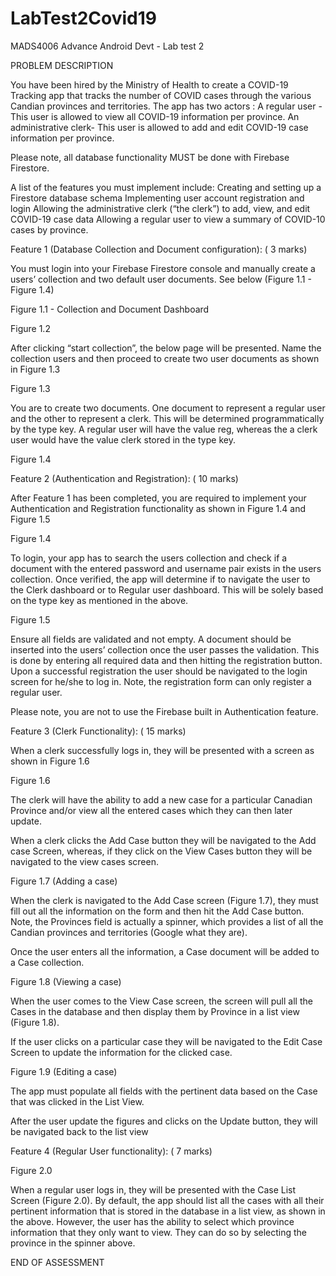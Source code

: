 # LabTest2Covid19
MADS4006 Advance Android Devt - Lab test 2

PROBLEM DESCRIPTION

You have been hired by the Ministry of Health to create a COVID-19 Tracking app that tracks the number of COVID cases through the various Candian provinces and territories. The app has two actors :
A regular user - This user is allowed to view all COVID-19 information per province.
An administrative clerk- This user is allowed to add and edit COVID-19 case information per province.

Please note, all database functionality MUST be done with Firebase Firestore.

A list of the features you must implement include:
Creating and setting up a Firestore database schema
Implementing user account registration and login
Allowing the administrative clerk (“the clerk”) to add, view, and edit COVID-19 case data
Allowing a regular user to view a summary of COVID-10 cases by province.



Feature 1 (Database Collection and Document configuration):		( 3 marks)

You must  login into your Firebase Firestore console and manually create a users’ collection and two default user documents. See below (Figure 1.1 - Figure 1.4)

Figure 1.1   - Collection and Document Dashboard


Figure 1.2

After clicking “start collection”, the below page will be presented. Name the collection users and then proceed to create two user documents as shown in Figure 1.3

Figure 1.3

You are to create two documents. One document to represent a regular user and the other to represent a clerk. This will be determined programmatically by the type key. A regular user will have the value reg, whereas the a clerk user would have the value clerk stored in the type key.



Figure 1.4







Feature 2 (Authentication and Registration):        			( 10 marks)

After Feature 1 has been completed, you are required to implement your Authentication and Registration functionality as shown in Figure 1.4 and Figure 1.5 


Figure 1.4


To login, your app has to search the users collection and check if a document with the entered  password and username pair exists in the users collection.  Once verified, the app will determine if to navigate the user to the Clerk dashboard or to Regular user dashboard. This will be solely based on the type key as mentioned in the above.

Figure 1.5


Ensure all fields are validated and not empty. A document should be inserted into the users’ collection once the user passes the validation. This is done by entering all required data and then hitting the registration button. Upon a successful registration the user should be navigated to the login screen for he/she to log in.  Note, the registration form can only register a regular user.

Please note, you are not to use the Firebase built in Authentication feature.



Feature 3 (Clerk Functionality):        					( 15 marks)

When a clerk successfully logs in, they will be presented with a screen as shown in Figure 1.6

Figure 1.6


The clerk will have the ability to add a new case for a particular Canadian Province and/or view all the entered cases which they can then later update.

When a clerk clicks the Add Case button they will be navigated to the Add case Screen, whereas, if they click on the View Cases button they will be navigated to the view cases screen. 

Figure 1.7 (Adding a case)



When the clerk is navigated to the Add Case screen (Figure 1.7), they must fill out all the information on the form and then hit the Add Case button. Note, the Provinces field is actually a spinner, which provides a list of all the Candian provinces and territories (Google what they are).

Once the user enters all the information, a Case document will be added to a Case collection.

Figure 1.8 (Viewing a case)



When the user comes to the View Case screen, the screen will pull all the Cases in the database and then display them by Province in a list view (Figure 1.8). 

If the user clicks on a particular case they will be navigated to the Edit Case Screen to update the information for the clicked case.

Figure 1.9 (Editing  a case)



The app must populate all fields with the pertinent data based on the Case that was clicked in the List View.

After the user update the figures and clicks  on the Update button, they will be navigated back to the list view 



Feature 4 (Regular User functionality):        				( 7 marks)

Figure 2.0


When a regular user logs in, they will be presented with the Case List Screen (Figure 2.0). By default, the app should list all the cases with all their pertinent information that is stored in the database in a list view, as shown in the above. However, the user has the ability to select which province information that they only want to view. They can do so by selecting the province in the spinner above.




END OF ASSESSMENT

